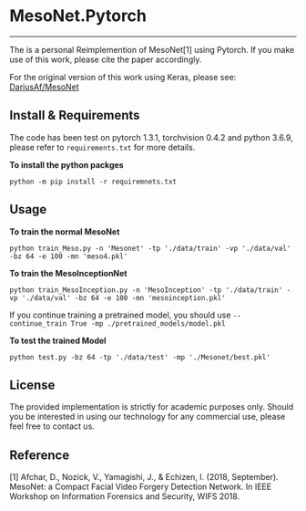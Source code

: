 # MesoNet.Pytorch
-------------------------------------------
The is a personal Reimplemention of MesoNet[1] using Pytorch. If you make use of this work, please cite the paper accordingly. 

For the original version of this work using Keras, please see: [DariusAf/MesoNet](https://github.com/DariusAf/MesoNet)

## Install & Requirements
The code has been test on pytorch 1.3.1, torchvision 0.4.2 and python 3.6.9, please refer to `requirements.txt` for more details.

**To install the python packges**

`python -m pip install -r requiremnets.txt`

## Usage
**To train the normal MesoNet**

`python train_Meso.py -n 'Mesonet' -tp './data/train' -vp './data/val' -bz 64 -e 100 -mn 'meso4.pkl'`

**To train the MesoInceptionNet**

`python train_MesoInception.py -n 'MesoInception' -tp './data/train' -vp './data/val' -bz 64 -e 100 -mn 'mesoinception.pkl'`


If you continue training a pretrained model, you should use `--continue_train True -mp ./pretrained_models/model.pkl`

**To test the trained Model**

`python test.py -bz 64 -tp './data/test' -mp './Mesonet/best.pkl'`

## License
The provided implementation is strictly for academic purposes only. Should you be interested in using our technology for any commercial use, please feel free to contact us.

## Reference
[1] Afchar, D., Nozick, V., Yamagishi, J., & Echizen, I. (2018, September). MesoNet: a Compact Facial Video Forgery Detection Network. In IEEE Workshop on Information Forensics and Security, WIFS 2018.
